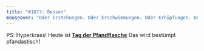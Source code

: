 ```yaml
---
title: "#1873: Besser"
mouseover: "Oder Erstehungen. Oder Erschwimmungen. Oder Erhüpfungen. Oder..."
---
```


PS:
Hyperkrass! Heute ist <a href="http:/www.fonflatter.de/kalender"><strong>Tag der Pfandflasche</strong></a> Das wird bestümpt pfandastisch!
